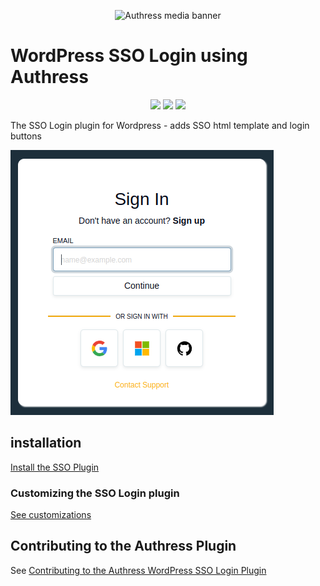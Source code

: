 <p align="center">
  <img src="https://authress.io/static/images/linkedin-banner.png" alt="Authress media banner">
</p>

# WordPress SSO Login using Authress

<p align="center">
    <a href="https://wordpress.com/plugins/authress" alt="Install the WordPress Plugin"><img src="https://img.shields.io/badge/WordPress-SSO%20Plugin-color.svg"></a>
    <a href="./LICENSE" alt="Apache-2.0"><img src="https://img.shields.io/badge/License-Apache%202.0-blue.svg"></a>
    <a href="https://authress.io/community" alt="authress community"><img src="https://img.shields.io/badge/Community-Authress-fbaf0b.svg"></a>
</p>

The SSO Login plugin for Wordpress - adds SSO html template and login buttons

![Customizable Login Box](./wordpress/screenshot-1.png)

## installation
[Install the SSO Plugin](https://wordpress.com/plugins/authress)

### Customizing the SSO Login plugin
[See customizations](./docs/customizations.md)


## Contributing to the Authress Plugin

See [Contributing to the Authress WordPress SSO Login Plugin](./contributing.md)
